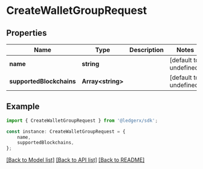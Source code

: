 # CreateWalletGroupRequest


## Properties

Name | Type | Description | Notes
------------ | ------------- | ------------- | -------------
**name** | **string** |  | [default to undefined]
**supportedBlockchains** | **Array&lt;string&gt;** |  | [default to undefined]

## Example

```typescript
import { CreateWalletGroupRequest } from '@ledgerx/sdk';

const instance: CreateWalletGroupRequest = {
    name,
    supportedBlockchains,
};
```

[[Back to Model list]](../README.md#documentation-for-models) [[Back to API list]](../README.md#documentation-for-api-endpoints) [[Back to README]](../README.md)
